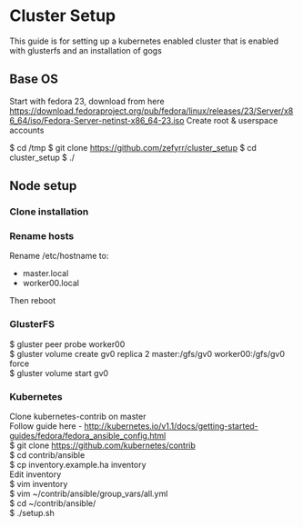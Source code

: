 # Cluster Setup
This guide is for setting up a kubernetes enabled cluster that is enabled with glusterfs and an installation of gogs

## Base OS

Start with fedora 23, download from here https://download.fedoraproject.org/pub/fedora/linux/releases/23/Server/x86_64/iso/Fedora-Server-netinst-x86_64-23.iso
Create root & userspace accounts

$ cd /tmp
$ git clone https://github.com/zefyrr/cluster_setup
$ cd cluster_setup
$ ./


## Node setup
### Clone installation
### Rename hosts
Rename /etc/hostname to:
* master.local
* worker00.local

Then reboot
### GlusterFS 
  $ gluster peer probe worker00  
  $ gluster volume create gv0 replica 2 master:/gfs/gv0 worker00:/gfs/gv0 force  
  $ gluster volume start gv0

### Kubernetes
Clone kubernetes-contrib on master  
Follow guide here - http://kubernetes.io/v1.1/docs/getting-started-guides/fedora/fedora_ansible_config.html  
  $ git clone https://github.com/kubernetes/contrib  
  $ cd contrib/ansible  
  $ cp inventory.example.ha inventory  
Edit inventory  
  $ vim inventory  
  $ vim ~/contrib/ansible/group_vars/all.yml  
  $ cd ~/contrib/ansible/  
  $ ./setup.sh  
  

